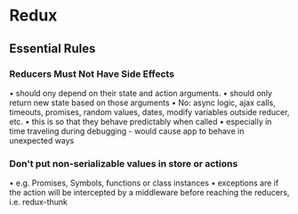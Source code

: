 

# Redux


## Essential Rules

### Reducers Must Not Have Side Effects
• should ony depend on their state and action arguments.
• should only return new state based on those arguments
• No: async logic, ajax calls, timeouts, promises, random values, dates, modify variables outside reducer, etc.
• this is so that they behave predictably when called
• especially in time traveling during debugging - would cause app to behave in unexpected ways

### Don't put non-serializable values in store or actions
• e.g. Promises, Symbols, functions or class instances
• exceptions are if the action will be intercepted by a middleware before reaching the reducers, i.e. redux-thunk




